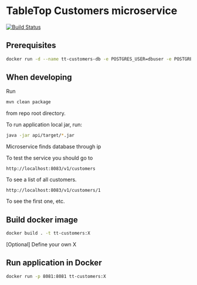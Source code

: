 # TableTop Customers microservice
[![Build Status](https://travis-ci.org/TableTopLtd/tt-customers.svg?branch=master)](https://travis-ci.org/TableTopLtd/tt-customers)
## Prerequisites

```bash
docker run -d --name tt-customers-db -e POSTGRES_USER=dbuser -e POSTGRES_PASSWORD=postgres -e POSTGRES_DB=customer -p 5435:5432 postgres:latest
```

## When developing

Run
```bash
mvn clean package
```
from repo root directory.

To run application local jar, run:
```bash
java -jar api/target/*.jar
```

Microservice finds database through ip

To test the service you should go to
```
http://localhost:8083/v1/customers
```
To see a list of all customers.

```
http://localhost:8083/v1/customers/1
```
To see the first one, etc.

## Build docker image
```bash
docker build . -t tt-customers:X
```

[Optional] Define your own X

## Run application in Docker
```bash
docker run -p 8081:8081 tt-customers:X
```